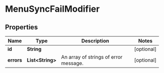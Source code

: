 

# MenuSyncFailModifier


## Properties

| Name | Type | Description | Notes |
|------------ | ------------- | ------------- | -------------|
|**id** | **String** |  |  [optional] |
|**errors** | **List&lt;String&gt;** | An array of strings of error message. |  [optional] |



